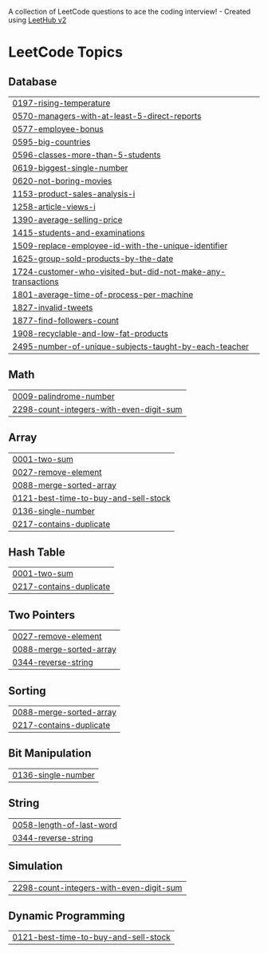 A collection of LeetCode questions to ace the coding interview! - Created using [LeetHub v2](https://github.com/arunbhardwaj/LeetHub-2.0)
<!---LeetCode Topics Start-->
# LeetCode Topics
## Database
|  |
| ------- |
| [0197-rising-temperature](https://github.com/Tsuhaila/LeetCode/tree/master/0197-rising-temperature) |
| [0570-managers-with-at-least-5-direct-reports](https://github.com/Tsuhaila/LeetCode/tree/master/0570-managers-with-at-least-5-direct-reports) |
| [0577-employee-bonus](https://github.com/Tsuhaila/LeetCode/tree/master/0577-employee-bonus) |
| [0595-big-countries](https://github.com/Tsuhaila/LeetCode/tree/master/0595-big-countries) |
| [0596-classes-more-than-5-students](https://github.com/Tsuhaila/LeetCode/tree/master/0596-classes-more-than-5-students) |
| [0619-biggest-single-number](https://github.com/Tsuhaila/LeetCode/tree/master/0619-biggest-single-number) |
| [0620-not-boring-movies](https://github.com/Tsuhaila/LeetCode/tree/master/0620-not-boring-movies) |
| [1153-product-sales-analysis-i](https://github.com/Tsuhaila/LeetCode/tree/master/1153-product-sales-analysis-i) |
| [1258-article-views-i](https://github.com/Tsuhaila/LeetCode/tree/master/1258-article-views-i) |
| [1390-average-selling-price](https://github.com/Tsuhaila/LeetCode/tree/master/1390-average-selling-price) |
| [1415-students-and-examinations](https://github.com/Tsuhaila/LeetCode/tree/master/1415-students-and-examinations) |
| [1509-replace-employee-id-with-the-unique-identifier](https://github.com/Tsuhaila/LeetCode/tree/master/1509-replace-employee-id-with-the-unique-identifier) |
| [1625-group-sold-products-by-the-date](https://github.com/Tsuhaila/LeetCode/tree/master/1625-group-sold-products-by-the-date) |
| [1724-customer-who-visited-but-did-not-make-any-transactions](https://github.com/Tsuhaila/LeetCode/tree/master/1724-customer-who-visited-but-did-not-make-any-transactions) |
| [1801-average-time-of-process-per-machine](https://github.com/Tsuhaila/LeetCode/tree/master/1801-average-time-of-process-per-machine) |
| [1827-invalid-tweets](https://github.com/Tsuhaila/LeetCode/tree/master/1827-invalid-tweets) |
| [1877-find-followers-count](https://github.com/Tsuhaila/LeetCode/tree/master/1877-find-followers-count) |
| [1908-recyclable-and-low-fat-products](https://github.com/Tsuhaila/LeetCode/tree/master/1908-recyclable-and-low-fat-products) |
| [2495-number-of-unique-subjects-taught-by-each-teacher](https://github.com/Tsuhaila/LeetCode/tree/master/2495-number-of-unique-subjects-taught-by-each-teacher) |
## Math
|  |
| ------- |
| [0009-palindrome-number](https://github.com/Tsuhaila/LeetCode/tree/master/0009-palindrome-number) |
| [2298-count-integers-with-even-digit-sum](https://github.com/Tsuhaila/LeetCode/tree/master/2298-count-integers-with-even-digit-sum) |
## Array
|  |
| ------- |
| [0001-two-sum](https://github.com/Tsuhaila/LeetCode/tree/master/0001-two-sum) |
| [0027-remove-element](https://github.com/Tsuhaila/LeetCode/tree/master/0027-remove-element) |
| [0088-merge-sorted-array](https://github.com/Tsuhaila/LeetCode/tree/master/0088-merge-sorted-array) |
| [0121-best-time-to-buy-and-sell-stock](https://github.com/Tsuhaila/LeetCode/tree/master/0121-best-time-to-buy-and-sell-stock) |
| [0136-single-number](https://github.com/Tsuhaila/LeetCode/tree/master/0136-single-number) |
| [0217-contains-duplicate](https://github.com/Tsuhaila/LeetCode/tree/master/0217-contains-duplicate) |
## Hash Table
|  |
| ------- |
| [0001-two-sum](https://github.com/Tsuhaila/LeetCode/tree/master/0001-two-sum) |
| [0217-contains-duplicate](https://github.com/Tsuhaila/LeetCode/tree/master/0217-contains-duplicate) |
## Two Pointers
|  |
| ------- |
| [0027-remove-element](https://github.com/Tsuhaila/LeetCode/tree/master/0027-remove-element) |
| [0088-merge-sorted-array](https://github.com/Tsuhaila/LeetCode/tree/master/0088-merge-sorted-array) |
| [0344-reverse-string](https://github.com/Tsuhaila/LeetCode/tree/master/0344-reverse-string) |
## Sorting
|  |
| ------- |
| [0088-merge-sorted-array](https://github.com/Tsuhaila/LeetCode/tree/master/0088-merge-sorted-array) |
| [0217-contains-duplicate](https://github.com/Tsuhaila/LeetCode/tree/master/0217-contains-duplicate) |
## Bit Manipulation
|  |
| ------- |
| [0136-single-number](https://github.com/Tsuhaila/LeetCode/tree/master/0136-single-number) |
## String
|  |
| ------- |
| [0058-length-of-last-word](https://github.com/Tsuhaila/LeetCode/tree/master/0058-length-of-last-word) |
| [0344-reverse-string](https://github.com/Tsuhaila/LeetCode/tree/master/0344-reverse-string) |
## Simulation
|  |
| ------- |
| [2298-count-integers-with-even-digit-sum](https://github.com/Tsuhaila/LeetCode/tree/master/2298-count-integers-with-even-digit-sum) |
## Dynamic Programming
|  |
| ------- |
| [0121-best-time-to-buy-and-sell-stock](https://github.com/Tsuhaila/LeetCode/tree/master/0121-best-time-to-buy-and-sell-stock) |
<!---LeetCode Topics End-->